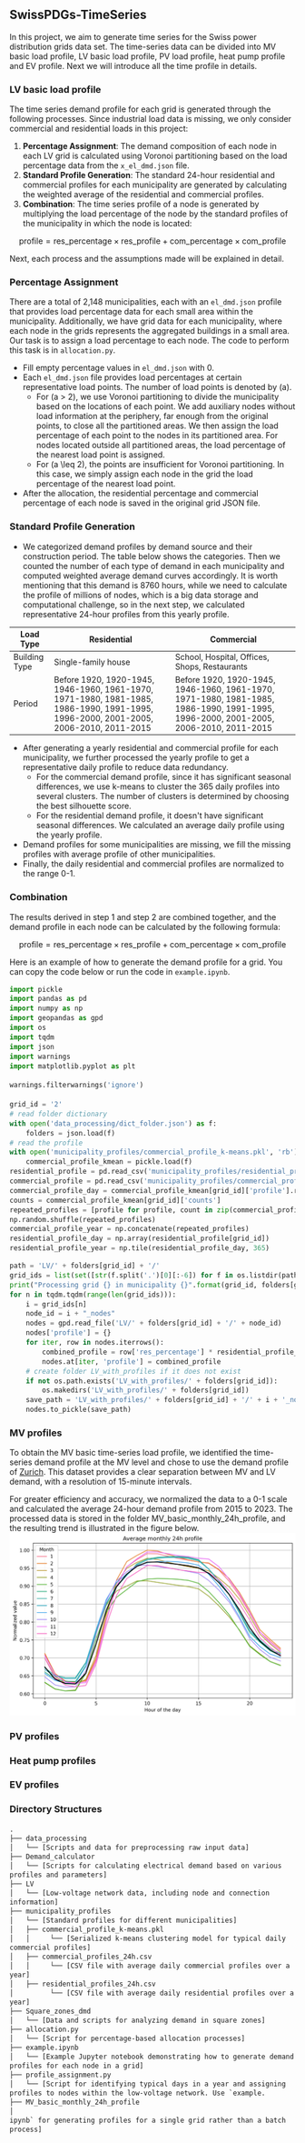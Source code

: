 ## SwissPDGs-TimeSeries

In this project, we aim to generate time series for the Swiss power distribution grids data set. The time-series data can be divided into MV basic load profile, LV basic load profile, PV load profile, heat pump profile and EV profile. Next we will introduce all the time profile in details.

### LV basic load profile
The time series demand profile for each grid is generated through the following processes. Since industrial load data is missing, we only consider commercial and residential loads in this project:

1. **Percentage Assignment**: The demand composition of each node in each LV grid is calculated using Voronoi partitioning based on the load percentage data from the `x_el_dmd.json` file.
2. **Standard Profile Generation**: The standard 24-hour residential and commercial profiles for each municipality are generated by calculating the weighted average of the residential and commercial profiles.
3. **Combination**: The time series profile of a node is generated by multiplying the load percentage of the node by the standard profiles of the municipality in which the node is located:

```math
\text{profile} = \text{res\_percentage} \times \text{res\_profile} + \text{com\_percentage} \times \text{com\_profile}
```

Next, each process and the assumptions made will be explained in detail.

### Percentage Assignment

There are a total of 2,148 municipalities, each with an `el_dmd.json` profile that provides load percentage data for each small area within the municipality. Additionally, we have grid data for each municipality, where each node in the grids represents the aggregated buildings in a small area. Our task is to assign a load percentage to each node. The code to perform this task is in `allocation.py`.

- Fill empty percentage values in `el_dmd.json` with 0.
- Each `el_dmd.json` file provides load percentages at certain representative load points. The number of load points is denoted by \(a\).
  - For \(a > 2\), we use Voronoi partitioning to divide the municipality based on the locations of each point. We add auxiliary nodes without load information at the periphery, far enough from the original points, to close all the partitioned areas. We then assign the load percentage of each point to the nodes in its partitioned area. For nodes located outside all partitioned areas, the load percentage of the nearest load point is assigned.
  - For \(a \leq 2\), the points are insufficient for Voronoi partitioning. In this case, we simply assign each node in the grid the load percentage of the nearest load point.
- After the allocation, the residential percentage and commercial percentage of each node is saved in the original grid JSON file.

### Standard Profile Generation

- We categorized demand profiles by demand source and their construction period. The table below shows the categories. Then we counted the number of each type of demand in each municipality and computed weighted average demand curves accordingly. It is worth mentioning that this demand is 8760 hours, while we need to calculate the profile of millions of nodes, which is a big data storage and computational challenge, so in the next step, we calculated representative 24-hour profiles from this yearly profile.

| Load Type     | Residential                | Commercial                                      |
|---------------|----------------------------|-------------------------------------------------|
| Building Type | Single-family house        | School, Hospital, Offices, Shops, Restaurants   |
| Period        | Before 1920, 1920-1945, 1946-1960, 1961-1970, 1971-1980, 1981-1985, 1986-1990, 1991-1995, 1996-2000, 2001-2005, 2006-2010, 2011-2015 | Before 1920, 1920-1945, 1946-1960, 1961-1970, 1971-1980, 1981-1985, 1986-1990, 1991-1995, 1996-2000, 2001-2005, 2006-2010, 2011-2015 |

- After generating a yearly residential and commercial profile for each municipality, we further processed the yearly profile to get a representative daily profile to reduce data redundancy.
  - For the commercial demand profile, since it has significant seasonal differences, we use k-means to cluster the 365 daily profiles into several clusters. The number of clusters is determined by choosing the best silhouette score. 
  - For the residential demand profile, it doesn't have significant seasonal differences. We calculated an average daily profile using the yearly profile.
- Demand profiles for some municipalities are missing, we fill the missing profiles with average profile of other municipalities.
- Finally, the daily residential and commercial profiles are normalized to the range 0-1.

### Combination

The results derived in step 1 and step 2 are combined together, and the demand profile in each node can be calculated by the following formula:

```math
\text{profile} = \text{res\_percentage} \times \text{res\_profile} + \text{com\_percentage} \times \text{com\_profile}
```

Here is an example of how to generate the demand profile for a grid. You can copy the code below or run the code in `example.ipynb`.

```python
import pickle
import pandas as pd
import numpy as np
import geopandas as gpd
import os
import tqdm
import json
import warnings
import matplotlib.pyplot as plt

warnings.filterwarnings('ignore')

grid_id = '2'
# read folder dictionary
with open('data_processing/dict_folder.json') as f:
    folders = json.load(f)
# read the profile
with open('municipality_profiles/commercial_profile_k-means.pkl', 'rb') as f:
    commercial_profile_kmean = pickle.load(f)
residential_profile = pd.read_csv('municipality_profiles/residential_profiles_24h.csv', index_col=0)
commercial_profile = pd.read_csv('municipality_profiles/commercial_profiles_24h.csv', index_col=0)
commercial_profile_day = commercial_profile_kmean[grid_id]['profile'].reshape(-1, 24)
counts = commercial_profile_kmean[grid_id]['counts']
repeated_profiles = [profile for profile, count in zip(commercial_profile_day, counts) for _ in range(count)]
np.random.shuffle(repeated_profiles)
commercial_profile_year = np.concatenate(repeated_profiles)
residential_profile_day = np.array(residential_profile[grid_id])
residential_profile_year = np.tile(residential_profile_day, 365)
```

```python
path = 'LV/' + folders[grid_id] + '/'
grid_ids = list(set([str(f.split('.')[0][:-6]) for f in os.listdir(path) if f.startswith(grid_id + '-')]))
print("Processing grid {} in municipality {}".format(grid_id, folders[grid_id]))
for n in tqdm.tqdm(range(len(grid_ids))):
    i = grid_ids[n]
    node_id = i + "_nodes"
    nodes = gpd.read_file('LV/' + folders[grid_id] + '/' + node_id)
    nodes['profile'] = {}
    for iter, row in nodes.iterrows():
        combined_profile = row['res_percentage'] * residential_profile_year + row['com_percentage'] * commercial_profile_year
        nodes.at[iter, 'profile'] = combined_profile
    # create folder LV_with_profiles if it does not exist
    if not os.path.exists('LV_with_profiles/' + folders[grid_id]):
        os.makedirs('LV_with_profiles/' + folders[grid_id])
    save_path = 'LV_with_profiles/' + folders[grid_id] + '/' + i + '_nodes'
    nodes.to_pickle(save_path)
```
### MV profiles
To obtain the MV basic time-series load profile, we identified the time-series demand profile at the MV level and chose to use the demand profile of [Zurich](https://opendata.swiss/de/dataset/viertelstundenwerte-zur-stromabgabe-in-den-netzebenen-5-und-7-in-der-stadt-zurich-seit-2010). This dataset provides a clear separation between MV and LV demand, with a resolution of 15-minute intervals.

For greater efficiency and accuracy, we normalized the data to a 0-1 scale and calculated the average 24-hour demand profile from 2015 to 2023. The processed data is stored in the folder MV_basic_monthly_24h_profile, and the resulting trend is illustrated in the figure below. ![MV Load Profile](Pictures/24h_profile.png)
### PV profiles
### Heat pump profiles
### EV profiles
### Directory Structures

```plaintext
.
├── data_processing
│   └── [Scripts and data for preprocessing raw input data]
├── Demand_calculator
│   └── [Scripts for calculating electrical demand based on various profiles and parameters]
├── LV
│   └── [Low-voltage network data, including node and connection information]
├── municipality_profiles
│   └── [Standard profiles for different municipalities]
│   ├── commercial_profile_k-means.pkl
│   │     └── [Serialized k-means clustering model for typical daily commercial profiles]
│   ├── commercial_profiles_24h.csv
│   │     └── [CSV file with average daily commercial profiles over a year]
│   ├── residential_profiles_24h.csv
│         └── [CSV file with average daily residential profiles over a year]
├── Square_zones_dmd
│   └── [Data and scripts for analyzing demand in square zones]
├── allocation.py
│   └── [Script for percentage-based allocation processes]
├── example.ipynb
│   └── [Example Jupyter notebook demonstrating how to generate demand profiles for each node in a grid]
├── profile_assignment.py
│   └── [Script for identifying typical days in a year and assigning profiles to nodes within the low-voltage network. Use `example.
├── MV_basic_monthly_24h_profile
│
ipynb` for generating profiles for a single grid rather than a batch process]
```

